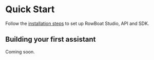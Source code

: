 # Quick Start
Follow the [installation steps](/installation/) to set up RowBoat Studio, API and SDK.

## Building your first assistant

Coming soon.
